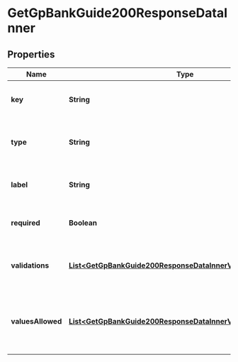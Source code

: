 

# GetGpBankGuide200ResponseDataInner


## Properties

| Name | Type | Description | Notes |
|------------ | ------------- | ------------- | -------------|
|**key** | **String** | The unique key representing the field. |  |
|**type** | **String** | The type of the field, such as &#39;Text&#39; or &#39;Dropdown&#39;. |  [optional] |
|**label** | **String** | The label or display name for this field. |  [optional] |
|**required** | **Boolean** | Indicates whether the field is required. |  |
|**validations** | [**List&lt;GetGpBankGuide200ResponseDataInnerValidationsInner&gt;**](GetGpBankGuide200ResponseDataInnerValidationsInner.md) | An array of validation rules applied to the field. |  [optional] |
|**valuesAllowed** | [**List&lt;GetGpBankGuide200ResponseDataInnerValuesAllowedInner&gt;**](GetGpBankGuide200ResponseDataInnerValuesAllowedInner.md) | An array of allowed values for the field (e.g., for dropdown fields). |  [optional] |



